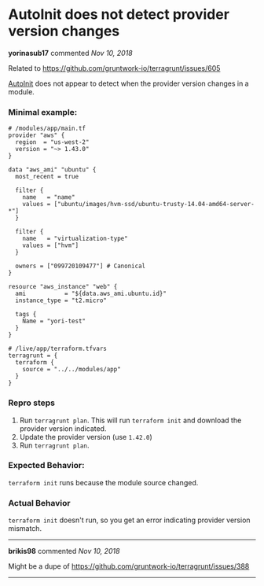 # AutoInit does not detect provider version changes

**yorinasub17** commented *Nov 10, 2018*

Related to https://github.com/gruntwork-io/terragrunt/issues/605

[AutoInit](https://github.com/gruntwork-io/terragrunt#auto-init) does not appear to detect when the provider version changes in a module.

### Minimal example:

```
# /modules/app/main.tf
provider "aws" {
  region  = "us-west-2"
  version = "~> 1.43.0"
}

data "aws_ami" "ubuntu" {
  most_recent = true

  filter {
    name   = "name"
    values = ["ubuntu/images/hvm-ssd/ubuntu-trusty-14.04-amd64-server-*"]
  }

  filter {
    name   = "virtualization-type"
    values = ["hvm"]
  }

  owners = ["099720109477"] # Canonical
}

resource "aws_instance" "web" {
  ami           = "${data.aws_ami.ubuntu.id}"
  instance_type = "t2.micro"

  tags {
    Name = "yori-test"
  }
}
```

```
# /live/app/terraform.tfvars
terragrunt = {
  terraform {
    source = "../../modules/app"
  }
}
```

### Repro steps

1. Run `terragrunt plan`. This will run `terraform init` and download the provider version indicated.
1. Update the provider version (use `1.42.0`)
1. Run `terragrunt plan`.

### Expected Behavior:

`terraform init` runs because the module source changed.

### Actual Behavior

`terraform init` doesn't run, so you get an error indicating provider version mismatch.
<br />
***


**brikis98** commented *Nov 10, 2018*

Might be a dupe of https://github.com/gruntwork-io/terragrunt/issues/388
***

